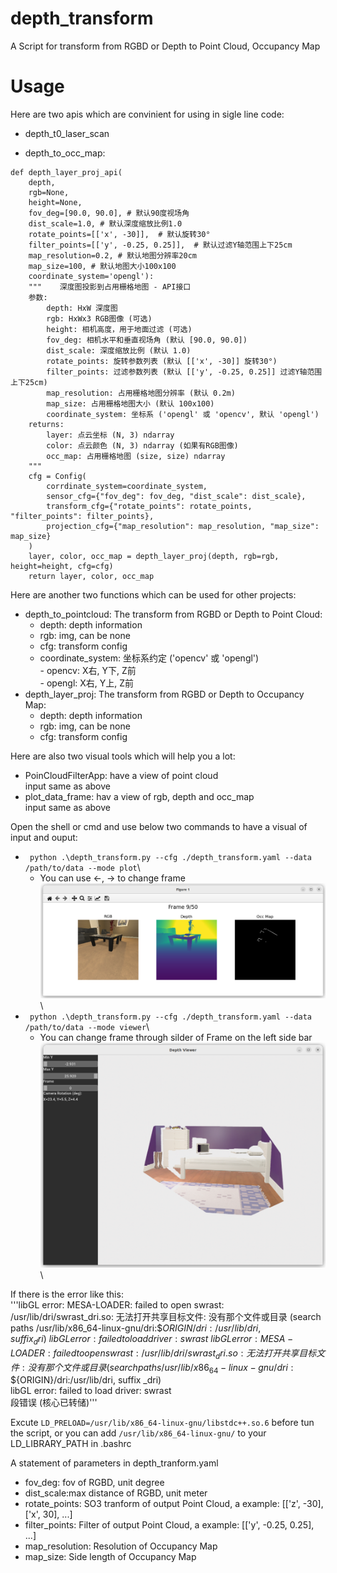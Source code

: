 # depth_transform
A Script for transform from RGBD or Depth to Point Cloud, Occupancy Map

# Usage
Here are two apis which are convinient for using in sigle line code:
* depth_t0_laser_scan

* depth_to_occ_map:
```
def depth_layer_proj_api(
    depth, 
    rgb=None, 
    height=None, 
    fov_deg=[90.0, 90.0], # 默认90度视场角
    dist_scale=1.0, # 默认深度缩放比例1.0
    rotate_points=[['x', -30]],  # 默认旋转30°
    filter_points=[['y', -0.25, 0.25]],  # 默认过滤Y轴范围上下25cm
    map_resolution=0.2, # 默认地图分辨率20cm
    map_size=100, # 默认地图大小100x100
    coordinate_system='opengl'):
    """    深度图投影到占用栅格地图 - API接口
    参数:
        depth: HxW 深度图
        rgb: HxWx3 RGB图像 (可选)
        height: 相机高度，用于地面过滤 (可选)
        fov_deg: 相机水平和垂直视场角 (默认 [90.0, 90.0])
        dist_scale: 深度缩放比例 (默认 1.0)
        rotate_points: 旋转参数列表 (默认 [['x', -30]] 旋转30°)
        filter_points: 过滤参数列表 (默认 [['y', -0.25, 0.25]] 过滤Y轴范围上下25cm)
        map_resolution: 占用栅格地图分辨率 (默认 0.2m)
        map_size: 占用栅格地图大小 (默认 100x100)
        coordinate_system: 坐标系 ('opengl' 或 'opencv', 默认 'opengl')
    returns:
        layer: 点云坐标 (N, 3) ndarray
        color: 点云颜色 (N, 3) ndarray (如果有RGB图像)
        occ_map: 占用栅格地图 (size, size) ndarray
    """
    cfg = Config(
        corrdinate_system=coordinate_system,
        sensor_cfg={"fov_deg": fov_deg, "dist_scale": dist_scale},
        transform_cfg={"rotate_points": rotate_points, "filter_points": filter_points},
        projection_cfg={"map_resolution": map_resolution, "map_size": map_size}
    )
    layer, color, occ_map = depth_layer_proj(depth, rgb=rgb, height=height, cfg=cfg)
    return layer, color, occ_map
```

Here are another two functions which can be used for other projects:
* depth_to_pointcloud: The transform from RGBD or Depth to Point Cloud:
  * depth: depth information
  * rgb: img, can be none
  * cfg: transform config 
  * coordinate_system: 坐标系约定 ('opencv' 或 'opengl')\
            - opencv: X右, Y下, Z前\
            - opengl: X右, Y上, Z前
* depth_layer_proj: The transform from RGBD or Depth to Occupancy Map:
  * depth: depth information
  * rgb: img, can be none
  * cfg: transform config

Here are also two visual tools which will help you a lot: 
* PoinCloudFilterApp: have a view of point cloud\
  input same as above
* plot_data_frame: hav a view of rgb, depth and occ_map\
  input same as above

Open the shell or cmd and use below two commands to have a visual of input and ouput:
* ``` python .\depth_transform.py --cfg ./depth_transform.yaml --data /path/to/data --mode plot```\
  * You can use <-, -> to change frame\
![plot](./assets/plot.png)\
* ``` python .\depth_transform.py --cfg ./depth_transform.yaml --data /path/to/data --mode viewer```\
  * You can change frame through silder of Frame on the left side bar\
![viewer](./assets/viewer.png)\

If there is the error like this:\
'''libGL error: MESA-LOADER: failed to open swrast: /usr/lib/dri/swrast_dri.so: 无法打开共享目标文件: 没有那个文件或目录 (search paths /usr/lib/x86_64-linux-gnu/dri:\$${ORIGIN}/dri:/usr/lib/dri, suffix _dri)\
libGL error: failed to load driver: swrast\
libGL error: MESA-LOADER: failed to open swrast: /usr/lib/dri/swrast_dri.so: 无法打开共享目标文件: 没有那个文件或目录 (search paths /usr/lib/x86_64-linux-gnu/dri:\$${ORIGIN}/dri:/usr/lib/dri, suffix _dri)\
libGL error: failed to load driver: swrast\
段错误 (核心已转储)'''

Excute `LD_PRELOAD=/usr/lib/x86_64-linux-gnu/libstdc++.so.6` before tun the script, or you can add `/usr/lib/x86_64-linux-gnu/` to your LD_LIBRARY_PATH in .bashrc 

A statement of parameters in depth_tranform.yaml
* fov_deg: fov of RGBD, unit degree
* dist_scale:max distance of RGBD, unit meter
* rotate_points: SO3 tranform of output Point Cloud,  a example: [['z', -30], ['x', 30], ...]
* filter_points: Filter of output Point Cloud, a example: [['y', -0.25, 0.25], ...]
* map_resolution: Resolution of Occupancy Map
* map_size: Side length of Occupancy Map



